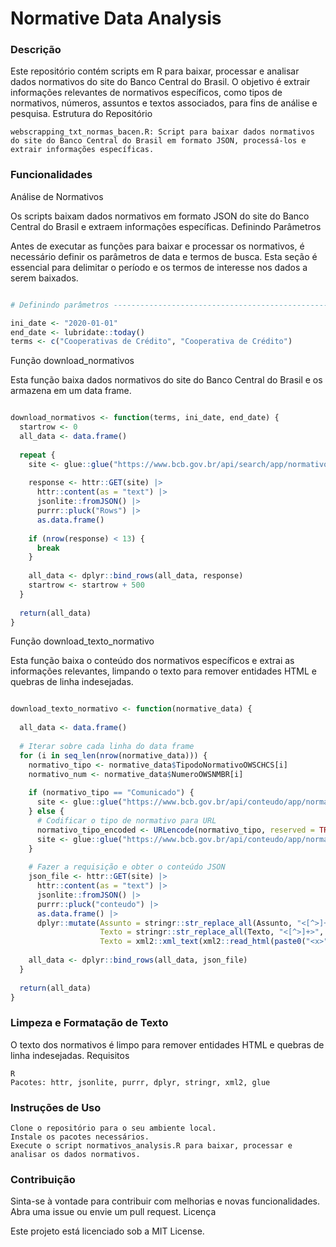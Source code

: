 # Normative Data Analysis

### Descrição

Este repositório contém scripts em R para baixar, processar e analisar dados normativos do site do Banco Central do Brasil. O objetivo é extrair informações relevantes de normativos específicos, como tipos de normativos, números, assuntos e textos associados, para fins de análise e pesquisa.
Estrutura do Repositório

    webscrapping_txt_normas_bacen.R: Script para baixar dados normativos do site do Banco Central do Brasil em formato JSON, processá-los e extrair informações específicas.

### Funcionalidades
Análise de Normativos

Os scripts baixam dados normativos em formato JSON do site do Banco Central do Brasil e extraem informações específicas.
Definindo Parâmetros

Antes de executar as funções para baixar e processar os normativos, é necessário definir os parâmetros de data e termos de busca. Esta seção é essencial para delimitar o período e os termos de interesse nos dados a serem baixados.

```r

# Definindo parâmetros ----------------------------------------------------

ini_date <- "2020-01-01"
end_date <- lubridate::today()
terms <- c("Cooperativas de Crédito", "Cooperativa de Crédito")
```
Função download_normativos

Esta função baixa dados normativos do site do Banco Central do Brasil e os armazena em um data frame.

```r

download_normativos <- function(terms, ini_date, end_date) {
  startrow <- 0
  all_data <- data.frame()
  
  repeat {
    site <- glue::glue("https://www.bcb.gov.br/api/search/app/normativos/buscanormativos?querytext=ContentType:normativo%20AND%20contentSource:normativos%20AND%20{terms}&rowlimit=500&startrow={startrow}&sortlist=Data1OWSDATE:descending&refinementfilters=Data:range(datetime({ini_date}),datetime({end_date}))")
    
    response <- httr::GET(site) |> 
      httr::content(as = "text") |> 
      jsonlite::fromJSON() |> 
      purrr::pluck("Rows") |> 
      as.data.frame()
    
    if (nrow(response) < 13) {
      break
    }
    
    all_data <- dplyr::bind_rows(all_data, response)
    startrow <- startrow + 500
  }
  
  return(all_data)
}
```
Função download_texto_normativo

Esta função baixa o conteúdo dos normativos específicos e extrai as informações relevantes, limpando o texto para remover entidades HTML e quebras de linha indesejadas.

```r

download_texto_normativo <- function(normative_data) {
  
  all_data <- data.frame()
  
  # Iterar sobre cada linha do data frame
  for (i in seq_len(nrow(normative_data))) {
    normativo_tipo <- normative_data$TipodoNormativoOWSCHCS[i]
    normativo_num <- normative_data$NumeroOWSNMBR[i]
    
    if (normativo_tipo == "Comunicado") {
      site <- glue::glue("https://www.bcb.gov.br/api/conteudo/app/normativos/exibeoutrasnormas?p1={normativo_tipo}&p2={normativo_num}")
    } else {
      # Codificar o tipo de normativo para URL
      normativo_tipo_encoded <- URLencode(normativo_tipo, reserved = TRUE)
      site <- glue::glue("https://www.bcb.gov.br/api/conteudo/app/normativos/exibenormativo?p1={normativo_tipo_encoded}&p2={normativo_num}")
    }
    
    # Fazer a requisição e obter o conteúdo JSON
    json_file <- httr::GET(site) |> 
      httr::content(as = "text") |> 
      jsonlite::fromJSON() |> 
      purrr::pluck("conteudo") |> 
      as.data.frame() |> 
      dplyr::mutate(Assunto = stringr::str_replace_all(Assunto, "<[^>]+>", ""),
                    Texto = stringr::str_replace_all(Texto, "<[^>]+>", ""),
                    Texto = xml2::xml_text(xml2::read_html(paste0("<x>", Texto, "</x>"))))
    
    all_data <- dplyr::bind_rows(all_data, json_file)
  }
  
  return(all_data)
}
```
### Limpeza e Formatação de Texto

O texto dos normativos é limpo para remover entidades HTML e quebras de linha indesejadas.
Requisitos

    R
    Pacotes: httr, jsonlite, purrr, dplyr, stringr, xml2, glue

### Instruções de Uso

    Clone o repositório para o seu ambiente local.
    Instale os pacotes necessários.
    Execute o script normativos_analysis.R para baixar, processar e analisar os dados normativos.

### Contribuição

Sinta-se à vontade para contribuir com melhorias e novas funcionalidades. Abra uma issue ou envie um pull request.
Licença

Este projeto está licenciado sob a MIT License.
